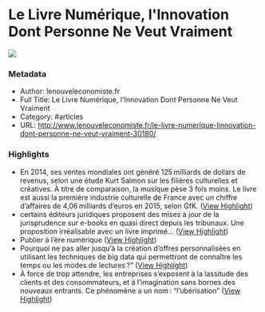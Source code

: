 # Le Livre Numérique, l'Innovation Dont Personne Ne Veut Vraiment

![](https://readwise-assets.s3.amazonaws.com/static/images/article1.be68295a7e40.png)

### Metadata

- Author: lenouveleconomiste.fr
- Full Title: Le Livre Numérique, l'Innovation Dont Personne Ne Veut Vraiment
- Category: #articles
- URL: http://www.lenouveleconomiste.fr/le-livre-numerique-linnovation-dont-personne-ne-veut-vraiment-30180/

### Highlights

- En 2014, ses ventes mondiales ont généré 125 milliards de dollars de revenus, selon une étude Kurt Salmon sur les filières culturelles et créatives. À titre de comparaison, la musique pèse 3 fois moins. Le livre est aussi la première industrie culturelle de France avec un chiffre d’affaires de 4,06 milliards d’euros en 2015, selon GfK. ([View Highlight](https://instapaper.com/read/704354942/2443186))
- certains éditeurs juridiques proposent des mises à jour de la jurisprudence sur e-books en quasi direct depuis les tribunaux. Une proposition irréalisable avec un livre imprimé… ([View Highlight](https://instapaper.com/read/704354942/2443195))
- Publier à l’ère numérique ([View Highlight](https://instapaper.com/read/704354942/2443205))
- Pourquoi ne pas aller jusqu’à la création d’offres personnalisées en utilisant les techniques de big data qui permettront de connaître les temps ou les modes de lectures ?” ([View Highlight](https://instapaper.com/read/704354942/2443210))
- À force de trop attendre, les entreprises s’exposent à la lassitude des clients et des consommateurs, et à l’imagination sans bornes des nouveaux entrants. Ce phénomène a un nom : “l’ubérisation” ([View Highlight](https://instapaper.com/read/704354942/2443211))
